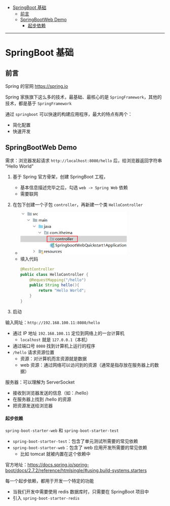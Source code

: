 - [SpringBoot 基础](#springboot-基础)
  - [前言](#前言)
  - [SpringBootWeb Demo](#springbootweb-demo)
      - [起步依赖](#起步依赖)

---

# SpringBoot 基础

## 前言

Spring 的官网 https://spring.io

Spring 家族旗下这么多的技术，最基础、最核心的是 `SpringFramework`，其他的技术，都是基于 `SpringFramework`

通过 `springboot` 可以快速的构建应用程序，最大的特点有两个：

- 简化配置
- 快速开发

## SpringBootWeb Demo

需求：浏览器发起请求 `http://localhost:8080/hello` 后，给浏览器返回字符串 “Hello World”

1. 基于 Spring 官方骨架，创建 SpringBoot 工程，
   - 基本信息描述完毕之后，勾选 `web -> Spring Web` 依赖
   - 需要联网

2. 在包下创建一个子包 `controller`，再新建一个类 `HelloController`
   - ![](image/2024-02-26-13-39-07.png)
   - 填入代码
      ```java
      @RestController
      public class HelloController {
          @RequestMapping("/hello")
          public String hello(){
              return "Hello World";
          }
      }    
      ```

3. 启动


输入网址：`http://192.168.100.11:8080/hello`

- 通过 IP 地址 `192.168.100.11` 定位到网络上的一台计算机
  - `localhost` 就是 `127.0.0.1`（本机）
- 通过端口号 `8080` 找到计算机上运行的程序
- `/hello` 请求资源位置
  - 资源：对计算机而言资源就是数据
  - web 资源：通过网络可以访问到的资源（通常是指存放在服务器上的数据）

服务器：可以理解为 ServerSocket

- 接收到浏览器发送的信息（如：/hello）
- 在服务器上找到 /hello 的资源
- 把资源发送给浏览器

#### 起步依赖

`spring-boot-starter-web` 和 `spring-boot-starter-test`

- `spring-boot-starter-test`：包含了单元测试所需要的常见依赖
- `spring-boot-starter-web`：包含了 web 应用开发所需要的常见依赖
  - 比如 tomcat 就被内置在这个依赖中

官方地址：https://docs.spring.io/spring-boot/docs/2.7.2/reference/htmlsingle/#using.build-systems.starters

每一个起步依赖，都用于开发一个特定的功能

- 当我们开发中需要使用 redis 数据库时，只需要在 SpringBoot 项目中
- 引入 `spring-boot-starter-redis`